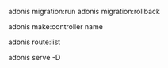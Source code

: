 adonis migration:run
adonis migration:rollback

adonis make:controller name

adonis route:list

adonis serve -D

